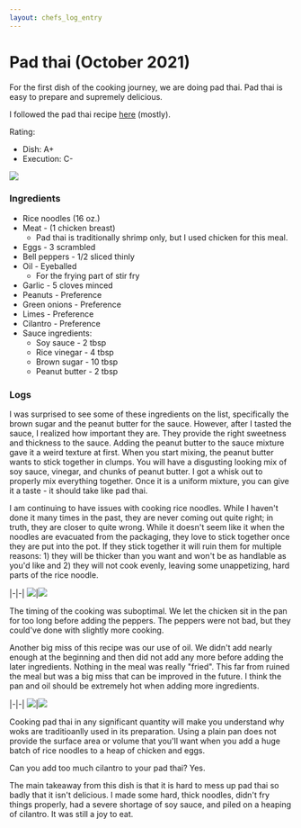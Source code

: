 ```yaml
---
layout: chefs_log_entry 
---
```

# Pad thai (October 2021)

For the first dish of the cooking journey, we are doing pad thai. Pad thai is easy to prepare and supremely delicious.

I followed the pad thai recipe [here](https://tastesbetterfromscratch.com/pad-thai/) (mostly).

Rating:
- Dish: A+
- Execution: C-

![](/assets/pad_thai/pad_thai_final.png)

### Ingredients

- Rice noodles (16 oz.)
- Meat - (1 chicken breast)
  - Pad thai is traditionally shrimp only, but I used chicken for this meal.
- Eggs - 3 scrambled
- Bell peppers - 1/2 sliced thinly
- Oil - Eyeballed
  - For the frying part of stir fry
- Garlic - 5 cloves minced
- Peanuts - Preference
- Green onions - Preference
- Limes - Preference
- Cilantro - Preference
- Sauce ingredients:
  - Soy sauce - 2 tbsp
  - Rice vinegar - 4 tbsp
  - Brown sugar - 10 tbsp
  - Peanut butter - 2 tbsp

### Logs

I was surprised to see some of these ingredients on the list, specifically the brown sugar and the peanut butter for the sauce. However, after I tasted the sauce, I realized how important they are. They provide the right sweetness and thickness to the sauce. Adding the peanut butter to the sauce mixture gave it a weird texture at first. When you start mixing, the peanut butter wants to stick together in clumps. You will have a disgusting looking mix of soy sauce, vinegar, and chunks of peanut butter. I got a whisk out to properly mix everything together. Once it is a uniform mixture, you can give it a taste - it should take like pad thai.

I am continuing to have issues with cooking rice noodles. While I haven't done it many times in the past, they are never coming out quite right; in truth, they are closer to quite wrong. While it doesn't seem like it when the noodles are evacuated from the packaging, they love to stick together once they are put into the pot. If they stick together it will ruin them for multiple reasons: 1) they will be thicker than you want and won't be as handlable as you'd like and 2) they will not cook evenly, leaving some unappetizing, hard parts of the rice noodle.

|-|-|
![](/assets/pad_thai/pad_thai_sauce.png)|![](/assets/pad_thai/pad_thai_noodles.png)

The timing of the cooking was suboptimal. We let the chicken sit in the pan for too long before adding the peppers. The peppers were not bad, but they could've done with slightly more cooking.

Another big miss of this recipe was our use of oil. We didn't add nearly enough at the beginning and then did not add any more before adding the later ingredients. Nothing in the meal was really "fried". This far from ruined the meal but was a big miss that can be improved in the future. I think the pan and oil should be extremely hot when adding more ingredients.

|-|-|
![](/assets/pad_thai/pad_thai_chicken.png)|![](/assets/pad_thai/pad_thai_eggs.png)

Cooking pad thai in any significant quantity will make you understand why woks are traditioanlly used in its preparation. Using a plain pan does not provide the surface area or volume that you'll want when you add a huge batch of rice noodles to a heap of chicken and eggs.

Can you add too much cilantro to your pad thai? Yes.

The main takeaway from this dish is that it is hard to mess up pad thai so badly that it isn't delicious. I made some hard, thick noodles, didn't fry things properly, had a severe shortage of soy sauce, and piled on a heaping of cilantro. It was still a joy to eat.
